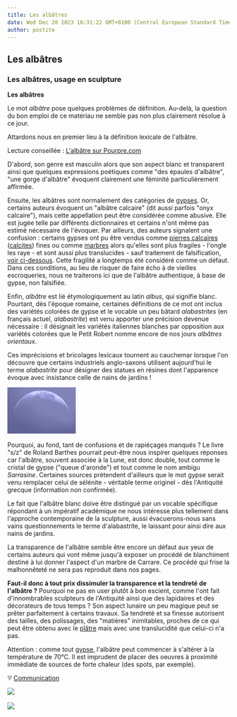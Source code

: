 ```yaml
---
title: Les albâtres
date: Wed Dec 20 2023 16:31:22 GMT+0100 (Central European Standard Time)
author: postite
---
```


## Les albâtres
### Les albâtres, usage en sculpture
 **Les albâtres**

Le mot _albâtre_ pose quelques problèmes de définition. Au-delà, la question du bon emploi de ce matériau ne semble pas non plus clairement résolue à ce jour.

Attardons nous en premier lieu à la définition lexicale de l'albâtre.

Lecture conseillée : [L'albâtre sur Pourpre.com](http://pourpre.com/chroma/dico.php?typ=fiche&&ent=albatre)

D'abord, son genre est masculin alors que son aspect blanc et transparent ainsi que quelques expressions poétiques comme "des épaules d'albâtre", "une gorge d'albâtre" évoquent clairement une féminité particulièrement affirmée.

Ensuite, les albâtres sont normalement des catégories de [gypses](gypse.html). Or, certains auteurs évoquent un "albâtre calcaire" (dit aussi parfois "onyx calcaire"), mais cette appellation peut être considérée comme abusive. Elle est jugée telle par différents dictionnaires et certains n'ont même pas estimé nécessaire de l'évoquer. Par ailleurs, des auteurs signalent une confusion : certains gypses ont pu être vendus comme [pierres calcaires](calcaires.html) ([calcites](calcite.html)) fines ou comme [marbres](marbres.html) alors qu'elles sont plus fragiles - l'ongle les raye - et sont aussi plus translucides - sauf traitement de falsification, [voir ci-dessous](albatres.html#falsification). Cette fragilité a longtemps été considéré comme un défaut. Dans ces conditions, au lieu de risquer de faire écho à de vieilles escroqueries, nous ne traiterons ici que de l'albâtre authentique, à base de gypse, non falsifiée.

Enfin, _albâtre_ est lié étymologiquement au latin _albus_, qui signifie blanc. Pourtant, dès l'époque romaine, certaines définitions de ce mot ont inclus des variétés colorées de gypse et le vocable un peu bâtard _alabastrites_ (en français actuel, _alabastrite_) est venu apporter une précision devenue nécessaire : il désignait les variétés italiennes blanches par opposition aux variétés colorées que le Petit Robert nomme encore de nos jours _albâtres orientaux_.

Ces imprécisions et bricolages lexicaux tournent au cauchemar lorsque l'on découvre que certains industriels anglo-saxons utilisent aujourd'hui le terme _alabastrite_ pour désigner des statues en résines dont l'apparence évoque avec insistance celle de nains de jardins !

![](images/lune.gif)

Pourquoi, au fond, tant de confusions et de rapiéçages manqués ? Le livre "s/z" de Roland Barthes pourrait peut-être nous inspirer quelques réponses car l'albâtre, souvent associée à la Lune, est donc double, tout comme le cristal de gypse ("queue d'aronde") et tout comme le nom ambigu _Sarrasine_. Certaines sources prétendent d'ailleurs que le mot gypse serait venu remplacer celui de sélénite - véritable terme originel - dès l'Antiquité grecque (information non confirmée).

Le fait que l'albâtre blanc doive être distingué par un vocable spécifique répondant à un impératif académique ne nous intéresse plus tellement dans l'approche contemporaine de la sculpture, aussi évacuerons-nous sans vains questionnements le terme d'alabastrite, le laissant pour ainsi dire aux nains de jardins.

La transparence de l'albâtre semble être encore un défaut aux yeux de certains auteurs qui vont même jusqu'à exposer un procédé de blanchiment destiné à lui donner l'aspect d'un marbre de Carrare. Ce procédé qui frise la malhonnêteté ne sera pas reproduit dans nos pages.

**Faut-il donc à tout prix dissimuler la transparence et la tendreté de l'albâtre ?** Pourquoi ne pas en user plutôt à bon escient, comme l'ont fait d'innombrables sculpteurs de l'Antiquité ainsi que des lapidaires et des décorateurs de tous temps ? Son aspect lunaire un peu magique peut se prêter parfaitement à certains travaux. Sa tendreté et sa finesse autorisent des tailles, des polissages, des "matières" inimitables, proches de ce qui peut être obtenu avec le [plâtre](platreliant.html) mais avec une translucidité que celui-ci n'a pas.

Attention : comme tout [gypse](gypse.html), l'albâtre peut commencer à s'altérer à la température de 70°C. Il est imprudent de placer des oeuvres à proximité immédiate de sources de forte chaleur (des spots, par exemple). 



![](images/flechebas.gif) [Communication](http://www.artrealite.com/annonceurs.htm) 

[![](https://cbonvin.fr/sites/regie.artrealite.com/visuels/campagne1.png)](index-2.html#20131014)

![](https://cbonvin.fr/sites/regie.artrealite.com/visuels/campagne2.png)